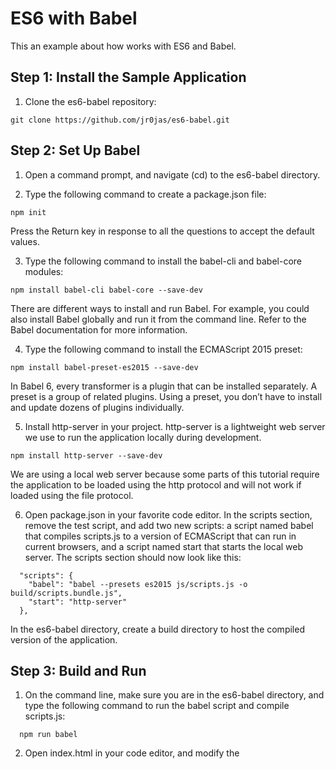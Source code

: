 # ES6 with Babel
This an example about how works with ES6 and Babel.

## Step 1: Install the Sample Application

1. Clone the es6-babel repository:
```
git clone https://github.com/jr0jas/es6-babel.git
```
## Step 2: Set Up Babel

1. Open a command prompt, and navigate (cd) to the es6-babel directory.

2. Type the following command to create a package.json file:

```
npm init
```
Press the Return key in response to all the questions to accept the default values.

3. Type the following command to install the babel-cli and babel-core modules:

```
npm install babel-cli babel-core --save-dev
```
There are different ways to install and run Babel. For example, you could also install Babel globally and run it from the command line. Refer to the Babel documentation for more information.

4. Type the following command to install the ECMAScript 2015 preset:

```
npm install babel-preset-es2015 --save-dev
```

In Babel 6, every transformer is a plugin that can be installed separately. A preset is a group of related plugins. Using a preset, you don’t have to install and update dozens of plugins individually.

5. Install http-server in your project. http-server is a lightweight web server we use to run the application locally during development. 

```
npm install http-server --save-dev
```

  We are using a local web server because some parts of this tutorial require the application to be loaded using the http protocol and will not work if loaded using the file protocol.

6. Open package.json in your favorite code editor. In the scripts section, remove the test script, and add two new scripts: a script named babel that compiles scripts.js to a version of ECMAScript that can run in current browsers, and a script named start that starts the local web server. The scripts section should now look like this:

```
  "scripts": {
    "babel": "babel --presets es2015 js/scripts.js -o build/scripts.bundle.js",
    "start": "http-server"
  },
```

In the es6-babel directory, create a build directory to host the compiled version of the application.

## Step 3: Build and Run

1. On the command line, make sure you are in the es6-babel directory, and type the following command to run the babel script and compile scripts.js:

```
  npm run babel
 ```

2. Open index.html in your code editor, and modify the <script> tag as follows to load build/main.bundle.js, the compiled version of js/scripts.js:

```
  <script src="build/scripts.bundle.js"></script>
 ```

3. Open a new command prompt. Navigate (cd) to the es6-tutorial directory, and type the following command to start http-server:

```
  npm start
 ```
 
If port 8080 is already in use on your computer, modify the start script in package.json and specify a port that is available on your computer. For example:

```
  "scripts": {
    "babel": "babel --presets es2015 js/scripts.js -o build/scripts.bundle.js",
    "start": "http-server -p 9000"
  },
 ```
 
4. Open a browser and access http://localhost:8080

Open build/scripts.bundle.js in your code editor and notice that the generated code is virtually identical to the source code (js/scripts.js). This is because the current code in main.js doesn’t include any ECMAScript 6 feature. With this setup in place, we are now ready to start using ECMAScript 6 features in the next unit.

